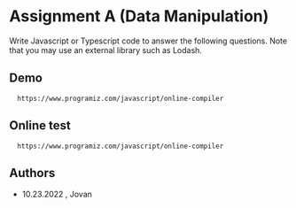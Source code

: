 
# Assignment A (Data Manipulation)

Write Javascript or Typescript code to answer the following questions. Note that you may use an external library such as Lodash.


## Demo

```http
  https://www.programiz.com/javascript/online-compiler
```



## Online test

```http
  https://www.programiz.com/javascript/online-compiler
```



## Authors

- 10.23.2022 , Jovan

